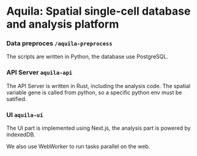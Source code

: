 # Aquila: Spatial single-cell database and analysis platform

### Data preproces `/aquila-preprocess`

The scripts are written in Python, the database use PostgreSQL.

### API Server `aquila-api`

The API Server is written in Rust, including the analysis code. The spatial variable gene is called from python, so a specific python env must be satified.

### UI `aquila-ui`

The UI part is implemented using Next.js, the analysis part is powered by indexedDB.

We also use WebWorker to run tasks parallel on the web.

